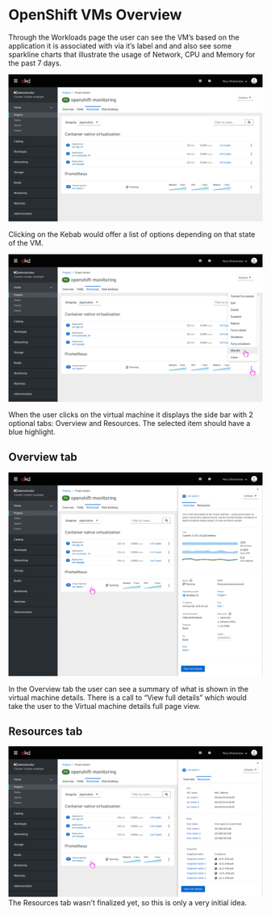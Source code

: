 # OpenShift VMs Overview

Through the Workloads page the user can see the VM’s based on the application it is associated with via it’s label and and also see some sparkline charts that illustrate the usage of Network, CPU and Memory for the past 7 days.

![sparkline](Openshift-overview-virtual-machine-sparkline.png)

Clicking on the Kebab would offer a list of options depending on that state of the VM.

![dropdown menu options](Openshift-overview-virtual-machine-dropdown.png)

When the user clicks on the virtual machine it displays the side bar with 2 optional tabs: Overview and Resources. The selected item should have a blue highlight.

## Overview tab

![overview tab](Openshift-overview-virtual-machine-overviewtab.png)

In the Overview tab the user can see a summary of what is shown in the virtual machine details. There is a call to “View full details” which would take the user to the Virtual machine details full page view.

## Resources tab

![resources tab](Openshift-overview-virtual-machine-resourcetab.png)
The Resources tab wasn't finalized yet, so this is only a very initial idea.
